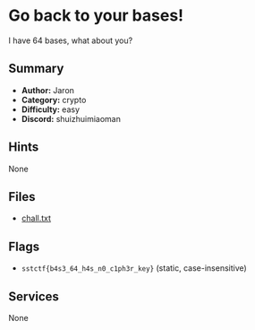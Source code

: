 
# Go back to your bases!
I have 64 bases, what about you?


## Summary
- **Author:** Jaron
- **Category:** crypto
- **Difficulty:** easy
- **Discord:** shuizhuimiaoman

## Hints
None

## Files
- [chall.txt](<dist/chall.txt>)

## Flags
- `sstctf{b4s3_64_h4s_n0_c1ph3r_key}` (static, case-insensitive)

## Services
None
